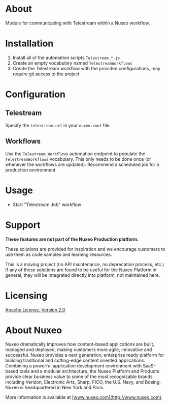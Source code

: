 # About

Module for communicating with Telestream within a Nuxeo workflow.

# Installation

1. Install all of the automation scripts `Telestream_*.js`
1. Create an empty vocabulary named `TelestreamWorkflows`
1. Create the Telestream workflow with the provided configurations, may require git access to the project

# Configuration

## Telestream

Specify the `telestream.url` in your `nuxeo.conf` file.

## Workflows

Use the `Telestream_Workflows` automation endpoint to populate the `TelestreamWorkflows` vocabulary.  This only needs to be done once (or whenever the workflows are updated).  Recommend a scheduled job for a production environment.

# Usage

* Start "Telestream Job" workflow

# Support

**These features are not part of the Nuxeo Production platform.**

These solutions are provided for inspiration and we encourage customers to use them as code samples and learning resources.

This is a moving project (no API maintenance, no deprecation process, etc.) If any of these solutions are found to be useful for the Nuxeo Platform in general, they will be integrated directly into platform, not maintained here.

# Licensing

[Apache License, Version 2.0](http://www.apache.org/licenses/LICENSE-2.0)

# About Nuxeo

Nuxeo dramatically improves how content-based applications are built, managed and deployed, making customers more agile, innovative and successful. Nuxeo provides a next generation, enterprise ready platform for building traditional and cutting-edge content oriented applications. Combining a powerful application development environment with SaaS-based tools and a modular architecture, the Nuxeo Platform and Products provide clear business value to some of the most recognizable brands including Verizon, Electronic Arts, Sharp, FICO, the U.S. Navy, and Boeing. Nuxeo is headquartered in New York and Paris.

More information is available at [www.nuxeo.com](http://www.nuxeo.com).
